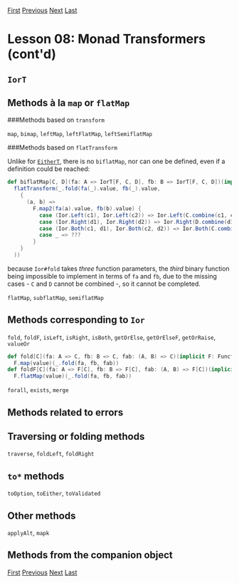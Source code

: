 [First](https://github.com/sjbiaga/kittens/blob/main/mt-1-compose/README.md) [Previous](https://github.com/sjbiaga/kittens/blob/main/mt-3-OptionT/README.md) [Next](https://github.com/sjbiaga/kittens/blob/main/mt-5-ReaderT/README.md) [Last](https://github.com/sjbiaga/kittens/blob/main/mt-9-WriterT-Validated/README.md)

Lesson 08: Monad Transformers (cont'd)
======================================

`IorT`
---------

Methods à la `map` or `flatMap`
-------------------------------

###Methods based on `transform`

`map`, `bimap`, `leftMap`, `leftFlatMap`, `leftSemiflatMap`

###Methods based on `flatTransform`

Unlike for [`EitherT`](https://github.com/sjbiaga/kittens/blob/main/mt-2-EitherT/README.md#methods-based-on-flattransform),
there is no `biflatMap`, nor can one be defined, even if a definition could be reached:

```Scala
def biflatMap[C, D](fa: A => IorT[F, C, D], fb: B => IorT[F, C, D])(implicit F: Monad[F], C: Semigroup[C], D: Semigroup[D]): IorT[F, C, D] =
  flatTransform(_.fold(fa(_).value, fb(_).value,
    {
      (a, b) =>
        F.map2(fa(a).value, fb(b).value) {
          case (Ior.Left(c1), Ior.Left(c2)) => Ior.Left(C.combine(c1, c2))
          case (Ior.Right(d1), Ior.Right(d2)) => Ior.Right(D.combine(d1, d2))
          case (Ior.Both(c1, d1), Ior.Both(c2, d2)) => Ior.Both(C.combine(c1, c2), D.combine(d1, d2))
          case _ => ???
        }
    }
  ))
```

because `Ior#fold` takes _three_ function parameters, the _third_ binary function being impossible to implement in terms of
`fa` and `fb`, due to the missing cases - `C` and `D` cannot be combined -, so it cannot be completed.

`flatMap`, `subflatMap`, `semiflatMap`

Methods corresponding to `Ior`
---------------------------------

`fold`, `foldF`, `isLeft`, `isRight`, `isBoth`, `getOrElse`, `getOrElseF`, `getOrRaise`, `valueOr`

```Scala
def fold[C](fa: A => C, fb: B => C, fab: (A, B) => C)(implicit F: Functor[F]): F[C] =
  F.map(value)(_.fold(fa, fb, fab))
def foldF[C](fa: A => F[C], fb: B => F[C], fab: (A, B) => F[C])(implicit F: FlatMap[F]): F[C] =
  F.flatMap(value)(_.fold(fa, fb, fab))
```

`forall`, `exists`, `merge`

Methods related to errors
-------------------------

Traversing or folding methods
-----------------------------

`traverse`, `foldLeft`, `foldRight`

`to*` methods
-------------

`toOption`, `toEither`, `toValidated`

Other methods
-------------

`applyAlt`, `mapk`

Methods from the companion object
---------------------------------

[First](https://github.com/sjbiaga/kittens/blob/main/mt-1-compose/README.md) [Previous](https://github.com/sjbiaga/kittens/blob/main/mt-3-OptionT/README.md) [Next](https://github.com/sjbiaga/kittens/blob/main/mt-5-ReaderT/README.md) [Last](https://github.com/sjbiaga/kittens/blob/main/mt-9-WriterT-Validated/README.md)
